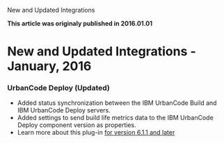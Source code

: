 





New and Updated Integrations

**This article was originaly published in 2016.01.01**


New and Updated Integrations - January, 2016
============================================





### UrbanCode Deploy (Updated)


* Added status synchronization between the IBM UrbanCode Build and IBM UrbanCode Deploy servers.
* Added settings to send build life metrics data to the IBM UrbanCode Deploy component version as properties.
* Learn more about this plug-in [for version 6.1.1 and later](https://developer.ibm.com/urbancode/plugin/ibm-urbancode-deploy/)







